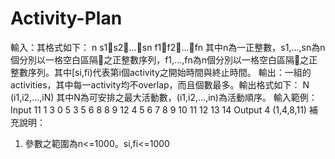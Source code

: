 # Activity-Plan
輸入：其格式如下：
n
s1s2…sn
f1f2…fn
其中n為一正整數，s1,…,sn為n個分別以一格空白區隔之正整數序列，f1,…,fn為n個分別以一格空白區隔之正整數序列。其中[si,fi)代表第i個activity之開始時間與終止時間。
輸出：一組的activities，其中每一activity均不overlap，而且個數最多。輸出格式如下：
N
(i1,i2,…,iN)
其中N為可安排之最大活動數，(i1,i2,…,in)為活動順序。
輸入範例：
Input
11
1 3 0 5 3 5 6 8 8 9 12
4 5 6 7 8 9 10 11 12 13 14
Output
4
(1,4,8,11)
補充說明：
1. 參數之範圍為n<=1000。si,fi<=1000
